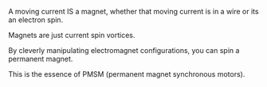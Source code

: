 A moving current IS a magnet, whether that moving current is in a wire or its an electron spin.

Magnets are just current spin vortices.

By cleverly manipulating electromagnet configurations, you can spin a permanent magnet.

This is the essence of PMSM (permanent magnet synchronous motors).